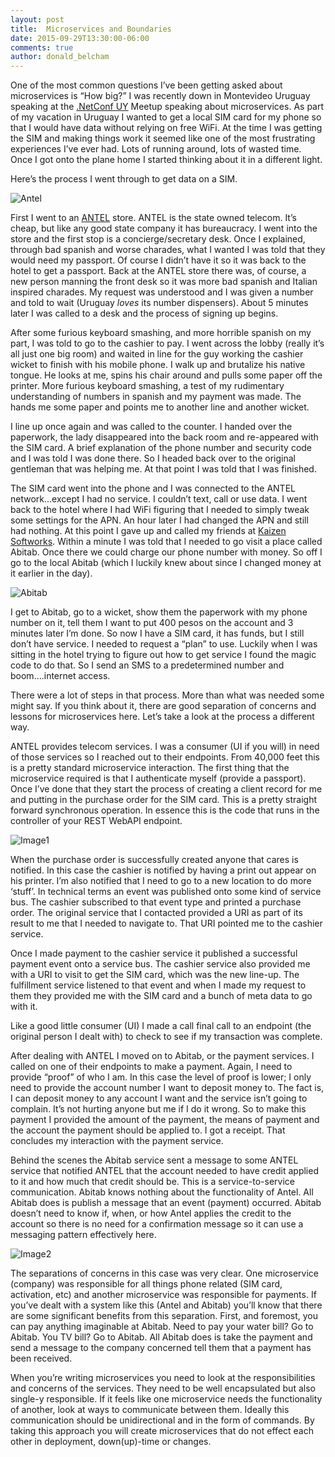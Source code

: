 ```yaml
---
layout: post
title:  Microservices and Boundaries
date: 2015-09-29T13:30:00-06:00
comments: true
author: donald_belcham
---
```

One of the most common questions I’ve been getting asked about microservices is “How big?” I was recently down in Montevideo Uruguay speaking at the [.NetConf UY](http://www.netconf.uy) Meetup speaking about microservices. As part of my vacation in Uruguay I wanted to get a local SIM card for my phone so that I would have data without relying on free WiFi. At the time I was getting the SIM and making things work it seemed like one of the most frustrating experiences I’ve ever had. Lots of running around, lots of wasted time. Once I got onto the plane home I started thinking about it in a different light.

Here’s the process I went through to get data on a SIM.

![Antel](http://farm6.staticflickr.com/5737/21313922360_6daa6624d8_m.jpg)

First I went to an [ANTEL](http://www.antel.com.uy/antel/) store. ANTEL is the state owned telecom. It’s cheap, but like any good state company it has bureaucracy. I went into the store and the first stop is a concierge/secretary desk. Once I explained, through bad spanish and worse charades, what I wanted I was told that they would need my passport. Of course I didn’t have it so it was back to the hotel to get a passport. Back at the ANTEL store there was, of course, a new person manning the front desk so it was more bad spanish and Italian inspired charades. My request was understood and I was given a number and told to wait (Uruguay *loves* its number dispensers). About 5 minutes later I was called to a desk and the process of signing up begins. 

After some furious keyboard smashing, and more horrible spanish on my part, I was told to go to the cashier to pay. I went across the lobby (really it’s all just one big room) and waited in line for the guy working the cashier wicket to finish with his mobile phone. I walk up and brutalize his native tongue. He looks at me, spins his chair around and pulls some paper off the printer. More furious keyboard smashing, a test of my rudimentary understanding of numbers in spanish and my payment was made. The hands me some paper and points me to another line and another wicket.

I line up once again and was called to the counter. I handed over the paperwork, the lady disappeared into the back room and re-appeared with the SIM card. A brief explanation of the phone number and security code and I was told I was done there. So I headed back over to the original gentleman that was helping me. At that point I was told that I was finished.

The SIM card went into the phone and I was connected to the ANTEL network…except I had no service. I couldn’t text, call or use data. I went back to the hotel where I had WiFi figuring that I needed to simply tweak some settings for the APN. An hour later I had changed the APN and still had nothing. At this point I gave up and called my friends at [Kaizen Softworks](http://www.kzsoftworks.com/ ""). Within a minute I was told that I needed to go visit a place called Abitab. Once there we could charge our phone number with money. So off I go to the local Abitab (which I luckily knew about since I changed money at it earlier in the day).

![Abitab](http://farm6.staticflickr.com/5691/21490886762_0d42a67d7b_m.jpg)

I get to Abitab, go to a wicket, show them the paperwork with my phone number on it, tell them I want to put 400 pesos on the account and 3 minutes later I’m done. So now I have a SIM card, it has funds, but I still don’t have service. I needed to request a “plan” to use. Luckily when I was sitting in the hotel trying to figure out how to get service I found the magic code to do that. So I send an SMS to a predetermined number and boom….internet access.

There were a lot of steps in that process. More than what was needed some might say. If you think about it, there are good separation of concerns and lessons for microservices here. Let’s take a look at the process a different way.

ANTEL provides telecom services. I was a consumer (UI if you will) in need of those services so I reached out to their endpoints. From 40,000 feet this is a pretty standard microservice interaction. The first thing that the microservice required is that I authenticate myself (provide a passport). Once I’ve done that they start the process of creating a client record for me and putting in the purchase order for the SIM card. This is a pretty straight forward synchronous operation. In essence this is the code that runs in the controller of your REST WebAPI endpoint.

![Image1](http://farm1.staticflickr.com/584/21817801705_5f577c2843_n.jpg)

When the purchase order is successfully created anyone that cares is notified. In this case the cashier is notified by having a print out appear on his printer. I’m also notified that I need to go to a new location to do more ‘stuff’. In technical terms an event was published onto some kind of service bus. The cashier subscribed to that event type and printed a purchase order. The original service that I contacted provided a URI as part of its result to me that I needed to navigate to. That URI pointed me to the cashier service.

Once I made payment to the cashier service it published a successful payment event onto a service bus. The cashier service also provided me with a URI to visit to get the SIM card, which was the new line-up. The fulfillment service listened to that event and when I made my request to them they provided me with the SIM card and a bunch of meta data to go with it.

Like a good little consumer (UI) I made a call final call to an endpoint (the original person I dealt with) to check to see if my transaction was complete.

After dealing with ANTEL I moved on to Abitab, or the payment services. I called on one of their endpoints to make a payment. Again, I need to provide “proof” of who I am. In this case the level of proof is lower; I only need to provide the account number I want to deposit money to. The fact is, I can deposit money to any account I want and the service isn’t going to complain. It’s not hurting anyone but me if I do it wrong. So to make this payment I provided the amount of the payment, the means of payment and the account the payment should be applied to. I got a receipt. That concludes my interaction with the payment service.

Behind the scenes the Abitab service sent a message to some ANTEL service that notified ANTEL that the account needed to have credit applied to it and how much that credit should be. This is a service-to-service communication. Abitab knows nothing about the functionality of Antel. All Abitab does is publish a message that an event (payment) occurred. Abitab doesn’t need to know if, when, or how Antel applies the credit to the account so there is no need for a confirmation message so it can use a messaging pattern effectively here.

![Image2](http://farm1.staticflickr.com/641/21817803695_c8444f341e_n.jpg)

The separations of concerns in this case was very clear. One microservice (company) was responsible for all things phone related (SIM card, activation, etc) and another microservice was responsible for payments. If you’ve dealt with a system like this (Antel and Abitab) you’ll know that there are some significant benefits from this separation. First, and foremost, you can pay anything imaginable at Abitab. Need to pay your water bill? Go to Abitab. You TV bill? Go to Abitab. All Abitab does is take the payment and send a message to the company concerned tell them that a payment has been received. 

When you’re writing microservices you need to look at the responsibilities and concerns of the services.  They need to be well encapsulated but also single-y responsible. If it feels like one microservice needs the functionality of another, look at ways to communicate between them. Ideally this communication should be unidirectional and in the form of commands. By taking this approach you will create microservices that do not effect each other in deployment, down(up)-time or changes.
 
